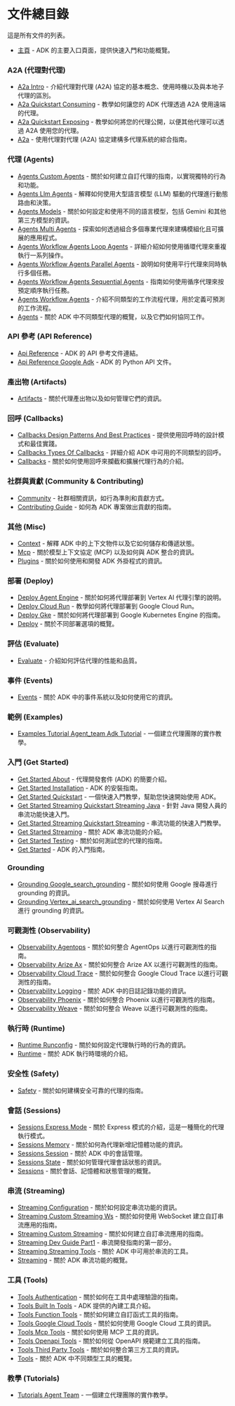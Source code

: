 # 文件總目錄

這是所有文件的列表。

* [主頁](index.md) - ADK 的主要入口頁面，提供快速入門和功能概覽。

### A2A (代理對代理)
* [A2a Intro](a2a-intro.md) - 介紹代理對代理 (A2A) 協定的基本概念、使用時機以及與本地子代理的區別。
* [A2a Quickstart Consuming](a2a-quickstart-consuming.md) - 教學如何讓您的 ADK 代理透過 A2A 使用遠端的代理。
* [A2a Quickstart Exposing](a2a-quickstart-exposing.md) - 教學如何將您的代理公開，以便其他代理可以透過 A2A 使用您的代理。
* [A2a](a2a.md) - 使用代理對代理 (A2A) 協定建構多代理系統的綜合指南。

### 代理 (Agents)
* [Agents Custom Agents](agents-custom-agents.md) - 關於如何建立自訂代理的指南，以實現獨特的行為和功能。
* [Agents Llm Agents](agents-llm-agents.md) - 解釋如何使用大型語言模型 (LLM) 驅動的代理進行動態路由和決策。
* [Agents Models](agents-models.md) - 關於如何設定和使用不同的語言模型，包括 Gemini 和其他第三方模型的資訊。
* [Agents Multi Agents](agents-multi-agents.md) - 探索如何透過組合多個專業代理來建構模組化且可擴展的應用程式。
* [Agents Workflow Agents Loop Agents](agents-workflow-agents-loop-agents.md) - 詳細介紹如何使用循環代理來重複執行一系列操作。
* [Agents Workflow Agents Parallel Agents](agents-workflow-agents-parallel-agents.md) - 說明如何使用平行代理來同時執行多個任務。
* [Agents Workflow Agents Sequential Agents](agents-workflow-agents-sequential-agents.md) - 指南如何使用循序代理來按預定順序執行任務。
* [Agents Workflow Agents](agents-workflow-agents.md) - 介紹不同類型的工作流程代理，用於定義可預測的工作流程。
* [Agents](agents.md) - 關於 ADK 中不同類型代理的概覽，以及它們如何協同工作。

### API 參考 (API Reference)
* [Api Reference](api-reference.md) - ADK 的 API 參考文件連結。
* [Api Reference Google Adk](api-reference-google-adk.rst.md) - ADK 的 Python API 文件。

### 產出物 (Artifacts)
* [Artifacts](artifacts.md) - 關於代理產出物以及如何管理它們的資訊。

### 回呼 (Callbacks)
* [Callbacks Design Patterns And Best Practices](callbacks-design-patterns-and-best-practices.md) - 提供使用回呼時的設計模式和最佳實踐。
* [Callbacks Types Of Callbacks](callbacks-types-of-callbacks.md) - 詳細介紹 ADK 中可用的不同類型的回呼。
* [Callbacks](callbacks.md) - 關於如何使用回呼來攔截和擴展代理行為的介紹。

### 社群與貢獻 (Community & Contributing)
* [Community](community.md) - 社群相關資訊，如行為準則和貢獻方式。
* [Contributing Guide](contributing-guide.md) - 如何為 ADK 專案做出貢獻的指南。

### 其他 (Misc)
* [Context](context.md) - 解釋 ADK 中的上下文物件以及它如何儲存和傳遞狀態。
* [Mcp](mcp.md) - 關於模型上下文協定 (MCP) 以及如何與 ADK 整合的資訊。
* [Plugins](plugins.md) - 關於如何使用和開發 ADK 外掛程式的資訊。

### 部署 (Deploy)
* [Deploy Agent Engine](deploy-agent-engine.md) - 關於如何將代理部署到 Vertex AI 代理引擎的說明。
* [Deploy Cloud Run](deploy-cloud-run.md) - 教學如何將代理部署到 Google Cloud Run。
* [Deploy Gke](deploy-gke.md) - 關於如何將代理部署到 Google Kubernetes Engine 的指南。
* [Deploy](deploy.md) - 關於不同部署選項的概覽。

### 評估 (Evaluate)
* [Evaluate](evaluate.md) - 介紹如何評估代理的性能和品質。

### 事件 (Events)
* [Events](events.md) - 關於 ADK 中的事件系統以及如何使用它的資訊。

### 範例 (Examples)
* [Examples Tutorial Agent_team Adk Tutorial](examples-tutorial-agent_team-adk-tutorial.md) - 一個建立代理團隊的實作教學。

### 入門 (Get Started)
* [Get Started About](get-started-about.md) - 代理開發套件 (ADK) 的簡要介紹。
* [Get Started Installation](get-started-installation.md) - ADK 的安裝指南。
* [Get Started Quickstart](get-started-quickstart.md) - 一個快速入門教學，幫助您快速開始使用 ADK。
* [Get Started Streaming Quickstart Streaming Java](get-started-streaming-quickstart-streaming-java.md) - 針對 Java 開發人員的串流功能快速入門。
* [Get Started Streaming Quickstart Streaming](get-started-streaming-quickstart-streaming.md) - 串流功能的快速入門教學。
* [Get Started Streaming](get-started-streaming.md) - 關於 ADK 串流功能的介紹。
* [Get Started Testing](get-started-testing.md) - 關於如何測試您的代理的指南。
* [Get Started](get-started.md) - ADK 的入門指南。

### Grounding
* [Grounding Google_search_grounding](grounding-google_search_grounding.md) - 關於如何使用 Google 搜尋進行 grounding 的資訊。
* [Grounding Vertex_ai_search_grounding](grounding-vertex_ai_search_grounding.md) - 關於如何使用 Vertex AI Search 進行 grounding 的資訊。

### 可觀測性 (Observability)
* [Observability Agentops](observability-agentops.md) - 關於如何整合 AgentOps 以進行可觀測性的指南。
* [Observability Arize Ax](observability-arize-ax.md) - 關於如何整合 Arize AX 以進行可觀測性的指南。
* [Observability Cloud Trace](observability-cloud-trace.md) - 關於如何整合 Google Cloud Trace 以進行可觀測性的指南。
* [Observability Logging](observability-logging.md) - 關於 ADK 中的日誌記錄功能的資訊。
* [Observability Phoenix](observability-phoenix.md) - 關於如何整合 Phoenix 以進行可觀測性的指南。
* [Observability Weave](observability-weave.md) - 關於如何整合 Weave 以進行可觀測性的指南。

### 執行時 (Runtime)
* [Runtime Runconfig](runtime-runconfig.md) - 關於如何設定代理執行時的行為的資訊。
* [Runtime](runtime.md) - 關於 ADK 執行時環境的介紹。

### 安全性 (Safety)
* [Safety](safety.md) - 關於如何建構安全可靠的代理的指南。

### 會話 (Sessions)
* [Sessions Express Mode](sessions-express-mode.md) - 關於 Express 模式的介紹，這是一種簡化的代理執行模式。
* [Sessions Memory](sessions-memory.md) - 關於如何為代理新增記憶體功能的資訊。
* [Sessions Session](sessions-session.md) - 關於 ADK 中的會話管理。
* [Sessions State](sessions-state.md) - 關於如何管理代理會話狀態的資訊。
* [Sessions](sessions.md) - 關於會話、記憶體和狀態管理的概覽。

### 串流 (Streaming)
* [Streaming Configuration](streaming-configuration.md) - 關於如何設定串流功能的資訊。
* [Streaming Custom Streaming Ws](streaming-custom-streaming-ws.md) - 關於如何使用 WebSocket 建立自訂串流應用的指南。
* [Streaming Custom Streaming](streaming-custom-streaming.md) - 關於如何建立自訂串流應用的指南。
* [Streaming Dev Guide Part1](streaming-dev-guide-part1.md) - 串流開發指南的第一部分。
* [Streaming Streaming Tools](streaming-streaming-tools.md) - 關於 ADK 中可用於串流的工具。
* [Streaming](streaming.md) - 關於 ADK 串流功能的概覽。

### 工具 (Tools)
* [Tools Authentication](tools-authentication.md) - 關於如何在工具中處理驗證的指南。
* [Tools Built In Tools](tools-built-in-tools.md) - ADK 提供的內建工具介紹。
* [Tools Function Tools](tools-function-tools.md) - 關於如何建立自訂函式工具的指南。
* [Tools Google Cloud Tools](tools-google-cloud-tools.md) - 關於如何使用 Google Cloud 工具的資訊。
* [Tools Mcp Tools](tools-mcp-tools.md) - 關於如何使用 MCP 工具的資訊。
* [Tools Openapi Tools](tools-openapi-tools.md) - 關於如何從 OpenAPI 規範建立工具的指南。
* [Tools Third Party Tools](tools-third-party-tools.md) - 關於如何整合第三方工具的資訊。
* [Tools](tools.md) - 關於 ADK 中不同類型工具的概覽。

### 教學 (Tutorials)
* [Tutorials Agent Team](tutorials-agent-team.md) - 一個建立代理團隊的實作教學。